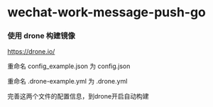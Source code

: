 # wechat-work-message-push-go


### 使用 drone 构建镜像

https://drone.io/

重命名 config_example.json 为 config.json 

重命名 .drone-example.yml 为 .drone.yml 

完善这两个文件的配置信息，到drone开启自动构建
